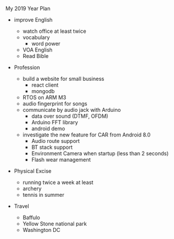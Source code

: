 My 2019 Year Plan

* improve English
  * watch office at least twice
  * vocabulary
    * word power
  * VOA English
  * Read Bible

* Profession
  * build a website for small business
    * react client
    * mongodb
  * RTOS on ARM M3 
  * audio fingerprint for songs
  * communicate by audio jack with Arduino
    * data over sound (DTMF, OFDM)
    * Arduino FFT library
    * android demo
  * investigate the new feature for CAR from Android 8.0
    * Audio route support
    * BT stack support
    * Environment Camera when startup (less than 2 seconds)
    * Flash wear management
* Physical Excise
  * running twice a week at least
  * archery
  * tennis in summer
* Travel
  * Baffulo
  * Yellow Stone national park
  * Washington DC 